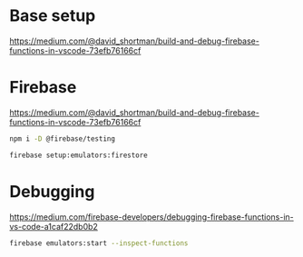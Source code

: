 Base setup
===========
https://medium.com/@david_shortman/build-and-debug-firebase-functions-in-vscode-73efb76166cf

Firebase 
=========

https://medium.com/@david_shortman/build-and-debug-firebase-functions-in-vscode-73efb76166cf

```sh
npm i -D @firebase/testing

firebase setup:emulators:firestore
```

Debugging 
=========

https://medium.com/firebase-developers/debugging-firebase-functions-in-vs-code-a1caf22db0b2

```sh
firebase emulators:start --inspect-functions
```
